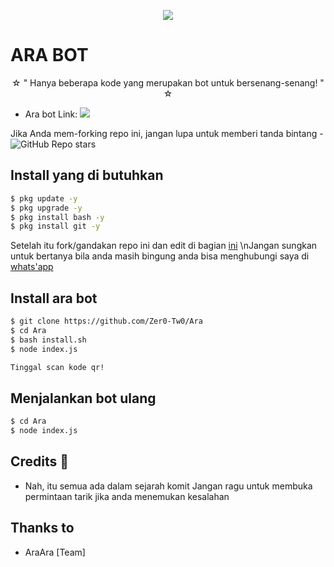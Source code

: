 <p align="center">
  <img src="https://coolthemestores.com/wp-content/uploads/2020/12/zero-two-feature.jpg">
</p>

# ARA BOT

<p align="center">
☆ " Hanya beberapa kode yang merupakan bot untuk bersenang-senang! " ☆
</p>

* Ara bot Link:  <a href="https://wa.me/6285852335038" alt="Ara"> <img src="https://img.shields.io/badge/%F0%9F%A4%96%20-AraBot-brightgreen" /> </a>

Jika Anda mem-forking repo ini, jangan lupa untuk memberi tanda bintang - <img alt="GitHub Repo stars" src="https://img.shields.io/github/stars/Zer0-Tw0/Ara?color=white&label=%F0%9F%8C%9F%20star">

## Install yang di butuhkan

```sh
$ pkg update -y
$ pkg upgrade -y
$ pkg install bash -y
$ pkg install git -y
```
Setelah itu fork/gandakan repo ini dan edit di bagian [ini](https://github.com/Zer0-Tw0/Ara/blob/da88b20120263e3460b4dcd840a4f2f82c8cfdd4/index.js#L51)
\nJangan sungkan untuk bertanya bila anda masih bingung anda bisa menghubungi saya di [whats'app](https://wa.me/6283803728334)

## Install ara bot

```sh
$ git clone https://github.com/Zer0-Tw0/Ara
$ cd Ara
$ bash install.sh
$ node index.js

Tinggal scan kode qr!
```
## Menjalankan bot ulang

```sh
$ cd Ara
$ node index.js
```

## Credits 📍
* Nah, itu semua ada dalam sejarah komit
Jangan ragu untuk membuka permintaan tarik jika anda menemukan kesalahan

## Thanks to
* AraAra [Team]

